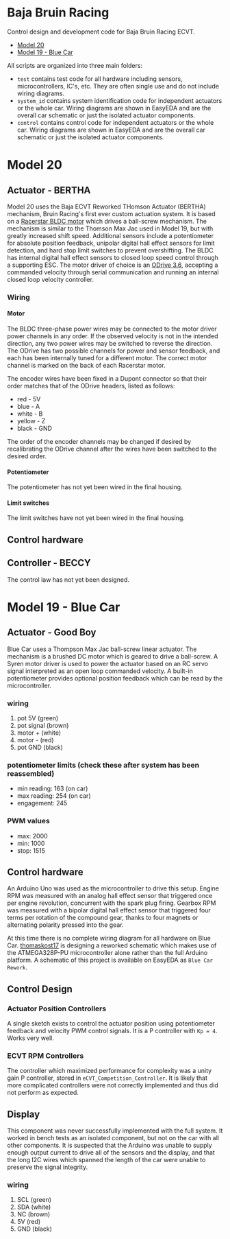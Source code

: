 # Baja Bruin Racing
Control design and development code for Baja Bruin Racing ECVT.

- [Model 20](#model-20)
- [Model 19 - Blue Car](#model-19---blue-car)


All scripts are organized into three main folders:
- `test` contains test code for all hardware including sensors, microcontrollers, IC's, etc. They are often single use and do not include wiring diagrams.
- `system_id` contains system identification code for independent actuators or the whole car. Wiring diagrams are shown in EasyEDA and are the overall car schematic or just the isolated actuator components.
- `control` contains control code for independent actuators or the whole car. Wiring diagrams are shown in EasyEDA and are the overall car schematic or just the isolated actuator components.

# Model 20

## Actuator - BERTHA

Model 20 uses the Baja ECVT Reworked THomson Actuator (BERTHA) mechanism, Bruin Racing's first ever custom actuation system. It is based on a [Racerstar BLDC motor](https://www.racerstar.com/racerstar-5065-brh5065-200kv-6-12s-brushless-motor-without-gear-for-balancing-scooter-p-115.html) which drives a ball-screw mechanism. The mechanism is similar to the Thomson Max Jac used in Model 19, but with greatly increased shift speed. Additional sensors include a potentiometer for absolute position feedback, unipolar digital hall effect sensors for limit detection, and hard stop limit switches to prevent overshifting. The BLDC has internal digital hall effect sensors to closed loop speed control through a supporting ESC. The motor driver of choice is an [ODrive 3.6](https://odriverobotics.com), accepting a commanded velocity through serial communication and running an internal closed loop velocity controller. 

### Wiring

#### Motor
The BLDC three-phase power wires may be connected to the motor driver power channels in any order. If the observed velocity is not in the intended direction, any two power wires may be switched to reverse the direction. The ODrive has two possible channels for power and sensor feedback, and each has been internally tuned for a different motor. The correct motor channel is marked on the back of each Racerstar motor.

The encoder wires have been fixed in a Dupont connector so that their order matches that of the ODrive headers, listed as follows:
- red - 5V
- blue - A
- white - B
- yellow - Z
- black - GND

The order of the encoder channels may be changed if desired by recalibrating the ODrive channel after the wires have been switched to the desired order.

#### Potentiometer
The potentiometer has not yet been wired in the final housing.

#### Limit switches
The limit switches have not yet been wired in the final housing.

## Control hardware

## Controller - BECCY
The control law has not yet been designed.

# Model 19 - Blue Car

## Actuator - Good Boy
Blue Car uses a Thompson Max Jac ball-screw linear actuator. The mechanism is a brushed DC motor which is geared to drive a ball-screw. A Syren motor driver is used to power the actuator based on an RC servo signal interpreted as an open loop commanded velocity. A built-in potentiometer provides optional position feedback which can be read by the microcontroller.

### wiring
1. pot 5V (green)
2. pot signal (brown)
3. motor + (white)
4. motor - (red)
5. pot GND (black)

### potentiometer limits (check these after system has been reassembled)
- min reading: 163 (on car)
- max reading: 254 (on car)
- engagement: 245

### PWM values
- max: 2000
- min: 1000
- stop: 1515

## Control hardware

An Arduino Uno was used as the microcontroller to drive this setup. Engine RPM was measured with an analog hall effect sensor that triggered once per engine revolution, concurrent with the spark plug firing. Gearbox RPM was measured with a bipolar digital hall effect sensor that triggered four terms per rotation of the compound gear, thanks to four magnets or alternating polarity pressed into the gear.

At this time there is no complete wiring diagram for all hardware on Blue Car. [thomaskost17](https://github.com/thomaskost17) is designing a reworked schematic which makes use of the ATMEGA328P-PU microcontroller alone rather than the full Arduino platform. A schematic of this project is available on EasyEDA as `Blue Car Rework`.

## Control Design

### Actuator Position Controllers
A single sketch exists to control the actuator position using potentiometer feedback and velocity PWM control signals. It is a P controller with `Kp = 4`. Works very well.

### ECVT RPM Controllers

The controller which maximized performance for complexity was a unity gain P controller, stored in `eCVT_Competition_Controller`. It is likely that more complicated controllers were not correctly implemented and thus did not perform as expected.

## Display

This component was never successfully implemented with the full system. It worked in bench tests as an isolated component, but not on the car with all other components. It is suspected that the Arduino was unable to supply enough output current to drive all of the sensors and the display, and that the long I2C wires which spanned the length of the car were unable to preserve the signal integrity.

### wiring
1. SCL (green)
2. SDA (white)
3. NC (brown)
4. 5V (red)
5. GND (black)
